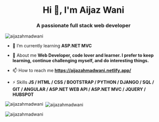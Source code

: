<h1 align="center">Hi 👋, I'm Aijaz Wani</h1>
<h3 align="center">A passionate full stack web developer</h3>

<p align="left"> <img src="https://komarev.com/ghpvc/?username=aijazahmadwani&label=Profile%20views&color=0e75b6&style=flat" alt="aijazahmadwani" /> </p>

- 🌱 I’m currently learning **ASP.NET MVC**

- 💬 About me **Web Developer, code lover and learner. I prefer to keep learning, continue challenging myself, and do interesting things.**

- 📫 How to reach me **https://aijazahmadwani.netlify.app/**

- ⚡ Skills **JS / HTML / CSS / BOOTSTRAP / PYTHON / DJANGO / SQL /  GIT / ANGULAR / ASP.NET WEB API / ASP.NET MVC / JQUERY / HUBSPOT**


<p><img align="left" src="https://github-readme-stats.vercel.app/api/top-langs?username=aijazahmadwani&show_icons=true&locale=en&layout=compact" alt="aijazahmadwani" /></p>

<p>&nbsp;<img align="center" src="https://github-readme-stats.vercel.app/api?username=aijazahmadwani&show_icons=true&locale=en" alt="aijazahmadwani" /></p>

<p><img align="center" src="https://github-readme-streak-stats.herokuapp.com/?user=aijazahmadwani&" alt="aijazahmadwani" /></p>
